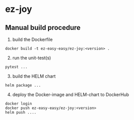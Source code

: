 # ez-joy

## Manual build procedure

1. build the Dockerfile   
```
docker build -t ez-easy-easy/ez-joy:<version> .
```      

2. run the unit-test(s)   
```
pytest ...
```      

3. build the HELM chart   
```
helm package ...
```      
      
4. deploy the Docker-image and HELM-chart to DockerHub
```
docker login
docker push ez-easy-easy/ez-joy:<version>
helm push ....
```
